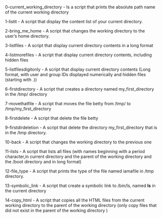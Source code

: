 0-current_working_directory 	- 	Is a script that prints the absolute path name of the current working directory 

1-listit 		 	-	A script that display the content list of your current directory.

2-bring_me_home		 	- 	A script that changes the working directory to the user’s home directory.

3-listfiles	         	- 	A script that display current directory contents in a long format

4-listmorefiles		 	-	A script that display current directory contents, including hidden files

5-listfilesdigitonly	 	- 	A script that display current directory contents (Long format, with user and						 group IDs displayed numerically and hidden files (starting with .))

6-firstdirectory		-	A script that creates a directory named my_first_directory in the /tmp/ directory

7-movethatfile			-	A script that moves the file betty from /tmp/ to /tmp/my_first_directory

8-firstdelete			-	A script that delete the file betty

9-firstdirdeletion		-	A script that delete the directory my_first_directory that is in the /tmp        					 directory.

10-back				-	A script that changes the working directory to the previous one


11-lists			-	A script that lists all files (with names beginning with a period character,in						 current directory and the parent of the working directory and the /boot directory 					  and in long format)

12-file_type			-	A script that prints the type of the file named iamafile in /tmp directory.

13-symbolic_link		-	A script that create a symbolic link to /bin/ls, named __ls__ in the current
					directory

14-copy_html			-	A script that copies all the HTML files from the current working directory to the 					 parent of the working directory (only copy files that did not exist in the parent					  of the working directory )
